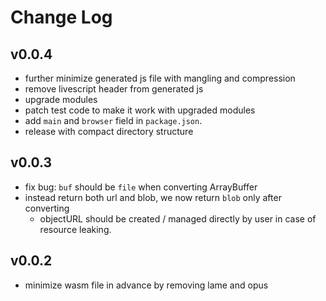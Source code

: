 # Change Log

## v0.0.4

 - further minimize generated js file with mangling and compression
 - remove livescript header from generated js
 - upgrade modules
 - patch test code to make it work with upgraded modules
 - add `main` and `browser` field in `package.json`.
 - release with compact directory structure


## v0.0.3

 - fix bug: `buf` should be `file` when converting ArrayBuffer
 - instead return both url and blob, we now return `blob` only after converting
   - objectURL should be created / managed directly by user in case of resource leaking.


## v0.0.2

 - minimize wasm file in advance by removing lame and opus
